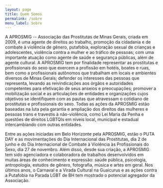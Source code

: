 ```yaml
---
layout: page
title: Quem Somos
permalink: /sobre
menu_label: Sobre
---
```


A APROSMIG -- Associação das Prostitutas de Minas Gerais, criada em 2009, é uma
agente de direitos ao trabalho, promoção da cidadania e de combate à violência
de gênero, putafobia, exploração sexual de crianças e adolescentes, violência
contra a mulher e ao tráfico de pessoas; com uma importante atuação como agente
de saúde e segurança públicas, além de agente cultural. A APROSMIG tem por
finalidade representar as prostitutas e profissionais do sexo que exercem a
profissão em hotéis, boates e ruas, bem como a profissionais autônomos que
trabalham em locais e ambientes diversos de Minas Gerais; defender os
interesses das pessoas que representa, levando as reivindicações aos órgãos e
autoridades competentes para efetivação de seus anseios e preocupações;
promover a mobilização social e as articulações de entidades e organizações
cujos objetivos se identifiquem com as pautas que atravessam o cotidiano de
prostitutas e profissionais do sexo.  Todas as ações da APROSMIG estão baseadas
na luta pela garantia e ampliação dos direitos das mulheres e pessoas trans e
travestis à não-violência, como Lei Maria da Penha e questões de direitos
LGBTQIs em níveis  local, municipal e estadual intercambiando com outras
entidades.

Entre as ações iniciadas em Belo Horizonte pela APROSMIG, estão o PUTA DAY e as
movimentações do Dia Internacional das Prostitutas, dia 2 de junho e do Dia
Internacional de Combate à Violência às Profissionais do Sexo, dia 27 de
novembro. Além disso, desde sua criação, a APROSMIG tem sido agenciadora e
colaboradora de trabalhos desenvolvidos em muitas áreas de conhecimento e
expressão: saúde pública, psicologia, antropologia, estudos de gênero,
fotografia, música e artes em geral. Nos últimos anos, o Carnaval e a Virada
Cultural na Guaicurus e as ações contra a Putafobia na Parada LGBT de BH tem
mostrado o potencial agregador da Associação.
